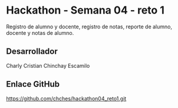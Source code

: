 # Hackathon - Semana 04 - reto 1

Registro de alumno y docente, registro de notas, reporte de alumno, docente y notas de alumno.

## Desarrollador

Charly Cristian Chinchay Escamilo

## Enlace GitHub

https://github.com/chches/hackathon04_reto1.git